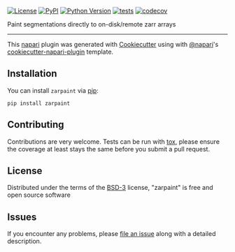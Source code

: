 
[![License](https://img.shields.io/pypi/l/zarpaint.svg?color=green)](https://github.com/jni/zarpaint/raw/main/LICENSE)
[![PyPI](https://img.shields.io/pypi/v/zarpaint.svg?color=green)](https://pypi.org/project/zarpaint)
[![Python Version](https://img.shields.io/pypi/pyversions/zarpaint.svg?color=green)](https://python.org)
[![tests](https://github.com/jni/zarpaint/workflows/tests/badge.svg)](https://github.com/jni/zarpaint/actions)
[![codecov](https://codecov.io/gh/jni/zarpaint/branch/main/graph/badge.svg)](https://codecov.io/gh/jni/zarpaint)

Paint segmentations directly to on-disk/remote zarr arrays

----------------------------------

This [napari] plugin was generated with [Cookiecutter] using with [@napari]'s [cookiecutter-napari-plugin] template.

<!--
Don't miss the full getting started guide to set up your new package:
https://github.com/napari/cookiecutter-napari-plugin#getting-started

and review the napari docs for plugin developers:
https://napari.org/docs/plugins/index.html
-->

## Installation

You can install `zarpaint` via [pip]:

    pip install zarpaint

## Contributing

Contributions are very welcome. Tests can be run with [tox], please ensure
the coverage at least stays the same before you submit a pull request.

## License

Distributed under the terms of the [BSD-3] license,
"zarpaint" is free and open source software

## Issues

If you encounter any problems, please [file an issue] along with a detailed description.

[napari]: https://github.com/napari/napari
[Cookiecutter]: https://github.com/audreyr/cookiecutter
[@napari]: https://github.com/napari
[MIT]: http://opensource.org/licenses/MIT
[BSD-3]: http://opensource.org/licenses/BSD-3-Clause
[GNU GPL v3.0]: http://www.gnu.org/licenses/gpl-3.0.txt
[GNU LGPL v3.0]: http://www.gnu.org/licenses/lgpl-3.0.txt
[Apache Software License 2.0]: http://www.apache.org/licenses/LICENSE-2.0
[Mozilla Public License 2.0]: https://www.mozilla.org/media/MPL/2.0/index.txt
[cookiecutter-napari-plugin]: https://github.com/napari/cookiecutter-napari-plugin
[file an issue]: https://github.com/jni/zarpaint/issues
[napari]: https://github.com/napari/napari
[tox]: https://tox.readthedocs.io/en/latest/
[pip]: https://pypi.org/project/pip/
[PyPI]: https://pypi.org/
